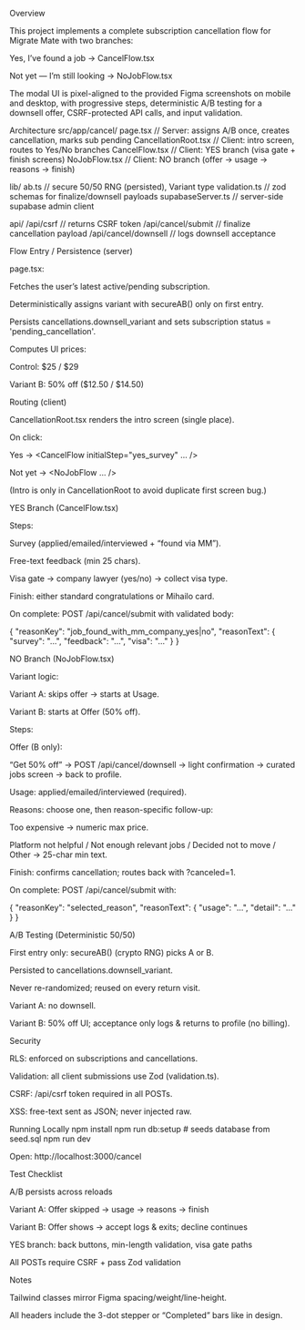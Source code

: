 Overview

This project implements a complete subscription cancellation flow for Migrate Mate with two branches:

Yes, I’ve found a job → CancelFlow.tsx

Not yet — I’m still looking → NoJobFlow.tsx

The modal UI is pixel-aligned to the provided Figma screenshots on mobile and desktop, with progressive steps, deterministic A/B testing for a downsell offer, CSRF-protected API calls, and input validation.

Architecture
src/app/cancel/
  page.tsx              // Server: assigns A/B once, creates cancellation, marks sub pending
  CancellationRoot.tsx  // Client: intro screen, routes to Yes/No branches
  CancelFlow.tsx        // Client: YES branch (visa gate + finish screens)
  NoJobFlow.tsx         // Client: NO branch (offer → usage → reasons → finish)

lib/
  ab.ts                 // secure 50/50 RNG (persisted), Variant type
  validation.ts         // zod schemas for finalize/downsell payloads
  supabaseServer.ts     // server-side supabase admin client

api/
  /api/csrf             // returns CSRF token
  /api/cancel/submit    // finalize cancellation payload
  /api/cancel/downsell  // logs downsell acceptance

Flow Entry / Persistence (server)

page.tsx:

Fetches the user’s latest active/pending subscription.

Deterministically assigns variant with secureAB() only on first entry.

Persists cancellations.downsell_variant and sets subscription status = 'pending_cancellation'.

Computes UI prices:

Control: $25 / $29

Variant B: 50% off ($12.50 / $14.50)

Routing (client)

CancellationRoot.tsx renders the intro screen (single place).

On click:

Yes → <CancelFlow initialStep="yes_survey" … />

Not yet → <NoJobFlow … />

(Intro is only in CancellationRoot to avoid duplicate first screen bug.)

YES Branch (CancelFlow.tsx)

Steps:

Survey (applied/emailed/interviewed + “found via MM”).

Free-text feedback (min 25 chars).

Visa gate → company lawyer (yes/no) → collect visa type.

Finish: either standard congratulations or Mihailo card.

On complete:
POST /api/cancel/submit with validated body:

{
  "reasonKey": "job_found_with_mm_company_yes|no",
  "reasonText": { "survey": "...", "feedback": "...", "visa": "..." }
}

NO Branch (NoJobFlow.tsx)

Variant logic:

Variant A: skips offer → starts at Usage.

Variant B: starts at Offer (50% off).

Steps:

Offer (B only):

“Get 50% off” → POST /api/cancel/downsell → light confirmation → curated jobs screen → back to profile.

Usage: applied/emailed/interviewed (required).

Reasons: choose one, then reason-specific follow-up:

Too expensive → numeric max price.

Platform not helpful / Not enough relevant jobs / Decided not to move / Other → 25-char min text.

Finish: confirms cancellation; routes back with ?canceled=1.

On complete:
POST /api/cancel/submit with:

{
  "reasonKey": "selected_reason",
  "reasonText": { "usage": "...", "detail": "..." }
}

A/B Testing (Deterministic 50/50)

First entry only: secureAB() (crypto RNG) picks A or B.

Persisted to cancellations.downsell_variant.

Never re-randomized; reused on every return visit.

Variant A: no downsell.

Variant B: 50% off UI; acceptance only logs & returns to profile (no billing).

Security

RLS: enforced on subscriptions and cancellations.

Validation: all client submissions use Zod (validation.ts).

CSRF: /api/csrf token required in all POSTs.

XSS: free-text sent as JSON; never injected raw.

Running Locally
npm install
npm run db:setup   # seeds database from seed.sql
npm run dev


Open: http://localhost:3000/cancel

Test Checklist

 A/B persists across reloads

 Variant A: Offer skipped → usage → reasons → finish

 Variant B: Offer shows → accept logs & exits; decline continues

 YES branch: back buttons, min-length validation, visa gate paths

 All POSTs require CSRF + pass Zod validation

Notes

Tailwind classes mirror Figma spacing/weight/line-height.

All headers include the 3-dot stepper or “Completed” bars like in design.
